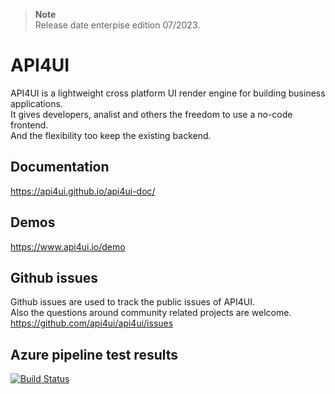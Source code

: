 
> **Note**
> <br/>Release date enterpise edition 07/2023.
# API4UI
API4UI is a lightweight cross platform UI render engine for building business applications.<br/>
It gives developers, analist and others the freedom to use a no-code frontend.<br/>
And the flexibility too keep the existing backend.
## Documentation
https://api4ui.github.io/api4ui-doc/
## Demos
https://www.api4ui.io/demo
## Github issues
Github issues are used to track the public issues of API4UI. <br/>
Also the questions around community related projects are welcome. <br/>
https://github.com/api4ui/api4ui/issues
## Azure pipeline test results
[![Build Status](https://dev.azure.com/kh-it/api4ui_designer/_apis/build/status/api4ui_designer?branchName=master)][def]

[def]: https://dev.azure.com/kh-it/api4ui_designer/_build/latest?definitionId=4&branchName=master
